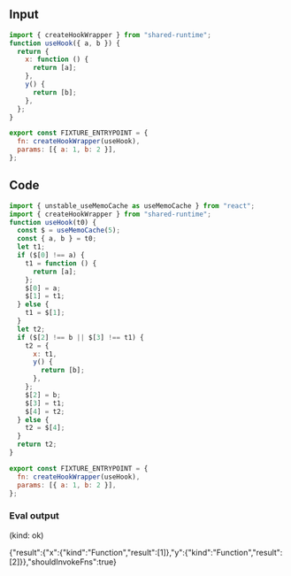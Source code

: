 
## Input

```javascript
import { createHookWrapper } from "shared-runtime";
function useHook({ a, b }) {
  return {
    x: function () {
      return [a];
    },
    y() {
      return [b];
    },
  };
}

export const FIXTURE_ENTRYPOINT = {
  fn: createHookWrapper(useHook),
  params: [{ a: 1, b: 2 }],
};

```

## Code

```javascript
import { unstable_useMemoCache as useMemoCache } from "react";
import { createHookWrapper } from "shared-runtime";
function useHook(t0) {
  const $ = useMemoCache(5);
  const { a, b } = t0;
  let t1;
  if ($[0] !== a) {
    t1 = function () {
      return [a];
    };
    $[0] = a;
    $[1] = t1;
  } else {
    t1 = $[1];
  }
  let t2;
  if ($[2] !== b || $[3] !== t1) {
    t2 = {
      x: t1,
      y() {
        return [b];
      },
    };
    $[2] = b;
    $[3] = t1;
    $[4] = t2;
  } else {
    t2 = $[4];
  }
  return t2;
}

export const FIXTURE_ENTRYPOINT = {
  fn: createHookWrapper(useHook),
  params: [{ a: 1, b: 2 }],
};

```
      
### Eval output
(kind: ok) <div>{"result":{"x":{"kind":"Function","result":[1]},"y":{"kind":"Function","result":[2]}},"shouldInvokeFns":true}</div>